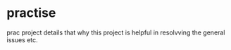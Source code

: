 # practise
prac project details that why this project is helpful in resolvving the general issues etc.
